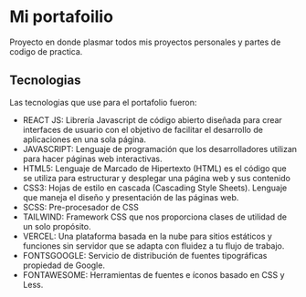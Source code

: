# Mi portafoilio

Proyecto en donde plasmar todos mis proyectos personales y partes de codigo de practica.

## Tecnologias

Las tecnologias que use para el portafolio fueron:

- REACT JS: Librería Javascript de código abierto diseñada para crear interfaces de usuario con el objetivo de facilitar el desarrollo de aplicaciones en una sola página.
- JAVASCRIPT: Lenguaje de programación que los desarrolladores utilizan para hacer páginas web interactivas.
- HTML5: Lenguaje de Marcado de Hipertexto (HTML) es el código que se utiliza para estructurar y desplegar una página web y sus contenido
- CSS3: Hojas de estilo en cascada (Cascading Style Sheets). Lenguaje que maneja el diseño y presentación de las páginas web.
- SCSS: Pre-procesador de CSS
- TAILWIND: Framework CSS que nos proporciona clases de utilidad de un solo propósito.
- VERCEL: Una plataforma basada en la nube para sitios estáticos y funciones sin servidor que se adapta con fluidez a tu flujo de trabajo.
- FONTSGOOGLE: Servicio de distribución de fuentes tipográficas propiedad de Google.
- FONTAWESOME: Herramientas de fuentes e íconos basado en CSS y Less.
